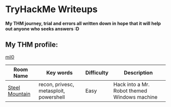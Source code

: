 # TryHackMe Writeups
**My THM journey, trial and errors all written down in hope that it will help out anyone who seeks answers :D**

## My THM profile:

[mil0](https://tryhackme.com/p/milO)

Room Name   | Key words    | Difficulty    | Description
----        | ----      | ----          | ----
[Steel Mountain](https://tryhackme.com/room/steelmountain) | recon, privesc, metasploit, powershell | Easy | Hack into a Mr. Robot themed Windows machine
